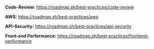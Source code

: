 **Code-Review:**
https://roadmap.sh/best-practices/code-review

**AWS:**
https://roadmap.sh/best-practices/aws

**API-Security:**
https://roadmap.sh/best-practices/api-security

**Front-end Performance:**
https://roadmap.sh/best-practices/frontend-performance

